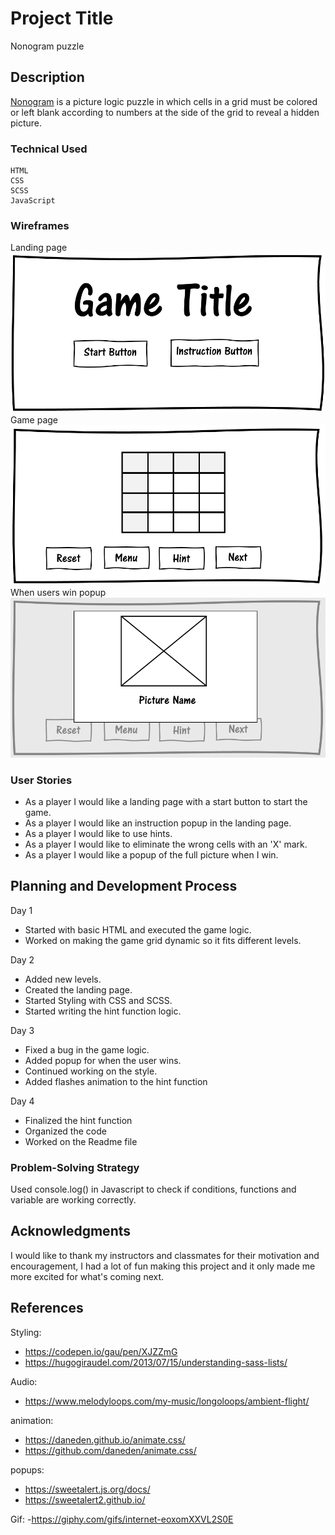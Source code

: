 # Project Title
Nonogram puzzle

## Description
 [Nonogram](https://en.wikipedia.org/wiki/Nonogram) is a picture logic puzzle in which cells in a grid must be colored or left blank according to numbers at the side of the grid to reveal a hidden picture.

 ### Technical Used
 ```
HTML
CSS
SCSS
JavaScript
```
### Wireframes
Landing page
![wireframe1](assets/img/wireframe-1.png)
Game page
![wireframe2](assets/img/wireframe-2.png)
When users win popup
![wireframe3](assets/img/wireframe-3.png)

### User Stories

- As a player I would like a landing page with a start button to start the game.
- As a player I would like an instruction popup in the landing page.
- As a player I would like to use hints.
- As a player I would like to eliminate the wrong cells with an 'X' mark.
- As a player I would like a popup of the full picture when I win.

## Planning and Development Process

Day 1
- Started with basic HTML and executed the game logic.
- Worked on making the game grid dynamic so it fits different levels.

Day 2
- Added new levels.
- Created the landing page.
- Started Styling with CSS and SCSS.
- Started writing the hint function logic.

Day 3
- Fixed a bug in the game logic.
- Added popup for when the user wins.
- Continued working on the style.
- Added flashes animation to the hint function

Day 4
- Finalized the hint function
- Organized the code
- Worked on the Readme file

### Problem-Solving Strategy

Used console.log() in Javascript to check if conditions, functions and variable are working correctly.

## Acknowledgments

I would like to thank my instructors and classmates for their motivation and encouragement, I had a lot of fun making this project and it only made me more excited for what's coming next.

## References

Styling:
- https://codepen.io/gau/pen/XJZZmG
- https://hugogiraudel.com/2013/07/15/understanding-sass-lists/

Audio:
- https://www.melodyloops.com/my-music/longoloops/ambient-flight/

animation:
- https://daneden.github.io/animate.css/
- https://github.com/daneden/animate.css/

popups:
- https://sweetalert.js.org/docs/
- https://sweetalert2.github.io/

Gif:
-https://giphy.com/gifs/internet-eoxomXXVL2S0E

